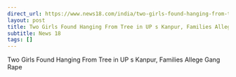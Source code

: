 ```yaml
---
direct_url: https://www.news18.com/india/two-girls-found-hanging-from-tree-in-ups-kanpur-families-allege-gang-rape-8797758.html
layout: post
title: Two Girls Found Hanging From Tree in UP s Kanpur, Families Allege Gang Rape
subtitle: News 18
tags: []
---
```


Two Girls Found Hanging From Tree in UP s Kanpur, Families Allege Gang Rape

